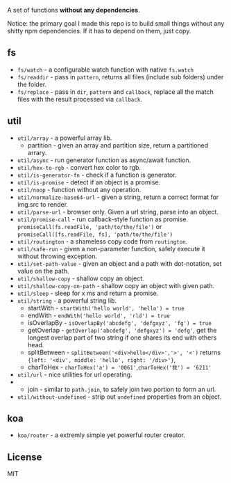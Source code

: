 A set of functions __without any dependencies__.

Notice: the primary goal I made this repo is to build small things without any shitty npm dependencies. If it has to depend on them, just copy.

fs
----

- `fs/watch` - a configurable watch function with native `fs.watch`
- `fs/readdir` - pass in `pattern`, returns all files (include sub folders) under the folder.
- `fs/replace` - pass in `dir`, `pattern` and `callback`, replace all the match files with the result processed via `callback`.

util
-----

- `util/array` - a powerful array lib.
    * partition - given an array and partition size, return a partitioned arrary.
- `util/async` - run generator function as async/await function.
- `util/hex-to-rgb` - convert hex color to rgb.
- `util/is-generator-fn` - check if a function is generator.
- `util/is-promise` - detect if an object is a promise.
- `util/noop`       - function without any operation.
- `util/normalize-base64-url` - given a string, return a correct format for img.src to render.
- `util/parse-url` - browser only. Given a url string, parse into an object.
- `util/promise-call` - run callback-style function as promise. `promiseCall(fs.readFile, 'path/to/the/file')` or `promiseCall([fs.readFile, fs], 'path/to/the/file')`
- `util/routington` - a shameless copy code from `routington`.
- `util/safe-run` - given a non-parameter function, safely execute it without throwing exception.
- `util/set-path-value` - given an object and a path with dot-notation, set value on the path.
- `util/shallow-copy` - shallow copy an object.
- `util/shallow-copy-on-path` - shallow copy an object with given path.
- `util/sleep`      - sleep for x ms and return a promise.
- `util/string` - a powerful string lib.
    * startWith - `startWith('hello world', 'hello') = true` 
    * endWith - `endWith('hello world', 'rld') = true` 
    * isOverlapBy -  `isOverlapBy('abcdefg', 'defgxyz', 'fg') = true`
    * getOverlap - `getOverlap('abcdefg', 'defgxyz') = 'defg'`, get the longest overlap part of two string if one shares its end with others head.
    * splitBetween - `splitBetween('<div>hello</div>','>', '<')` returns `{left: '<div', middle: 'hello', right: '/div>'}`,
    * charToHex - `charToHex('a') = '0061'`,`charToHex('我') = '6211'`
- `util/url` - nice utilities for url operating.
-   * join - similar to `path.join`, to safely join two portion to form an url.
- `util/without-undefined` - strip out `undefined` properties from an object.

koa
----
- `koa/router`     -  a extremly simple yet powerful router creator.

License
---
MIT
